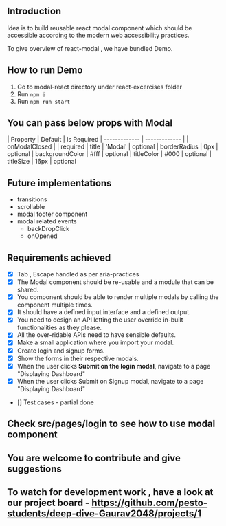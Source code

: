 ## Introduction

Idea is to build reusable react modal component which should be accessible according to the modern web accessibility practices.

To give overview of react-modal , we have bundled Demo.

## How to run Demo 

 1. Go to modal-react directory under react-excercises folder
 2. Run `npm i`
 2. Run `npm run start` 


##  You can pass below props with Modal   

| Property        | Default       | Is Required
| -------------   | ------------- |
| onModalClosed   |               | required
| title           | 'Modal'       | optional
| borderRadius    |  0px          | optional
| backgroundColor |  #fff         | optional
| titleColor      |  #000         | optional
| titleSize       |  16px         | optional
 
 
 ## Future implementations

 - transitions
 - scrollable
 - modal footer component
 - modal related events 
   - backDropClick
   - onOpened


## Requirements achieved 
  - [x] Tab , Escape handled as per aria-practices
  - [x] The Modal component should be re-usable and a module that can be shared.
  - [x] You component should be able to render multiple modals by calling the component     multiple times.
  - [x] It should have a defined input interface and a defined output.
  - [x] You need to design an API letting the user override in-built functionalities as they please.
  - [x] All the over-ridable APIs need to have sensible defaults.
  - [x] Make a small application where you import your modal.
  - [x] Create login and signup forms.
  - [x] Show the forms in their respective modals.
  - [x] When the user clicks **Submit on the login modal**, navigate to a page "Displaying Dashboard"
  - [x] When the user clicks Submit on Signup modal, navigate to a page "Displaying Dashboard"
  - [] Test cases - partial done
 

## Check src/pages/login to see how to use modal component

## You are welcome to contribute and give suggestions 
## To watch for development work , have a look at our project board - https://github.com/pesto-students/deep-dive-Gaurav2048/projects/1
